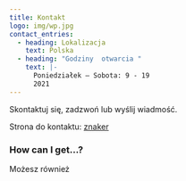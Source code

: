 ```yaml
---
title: Kontakt
logo: img/wp.jpg
contact_entries:
  - heading: Lokalizacja
    text: Polska
  - heading: "Godziny  otwarcia "
    text: |-
      Poniedziałek – Sobota: 9 - 19 
      2021
---
```

Skontaktuj się, zadzwoń lub wyślij wiadmość.

Strona do kontaktu: [znaker](https://znakerstudio.github.io/)

<h3 class="f4 b lh-title mb2">How can I get…?</h3>

Możesz również